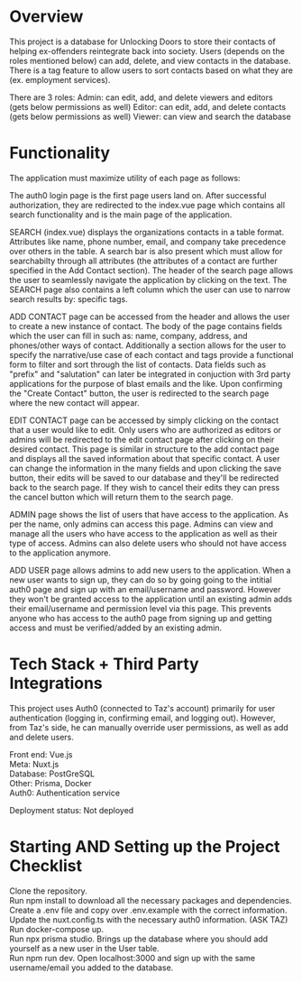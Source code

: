# Overview 
This project is a database for Unlocking Doors to store their contacts of helping ex-offenders reintegrate back into society. Users (depends on the roles mentioned below) can add, delete, and view contacts in the database. There is a tag feature to allow users to sort contacts based on what they are (ex. employment services).

There are 3 roles: 
Admin: can edit, add, and delete viewers and editors (gets below permissions as well)
Editor: can edit, add, and delete contacts (gets below permissions as well)
Viewer: can view and search the database

# Functionality
The application must maximize utility of each page as follows:

The auth0 login page is the first page users land on. After successful authorization, they are redirected to the index.vue page which contains all search functionality and is the main page of the application. 

SEARCH (index.vue) displays the organizations contacts in a table format. Attributes like name, phone number, email, and company take precedence over others in the table. A search bar is also present which must allow for searchabilty through all attributes (the attributes of a contact are further specified in the Add Contact section). The header of the search page allows the user to seamlessly navigate the application by clicking on the text. The SEARCH page also contains a left column which the user can use to narrow search results by: specific tags.

ADD CONTACT page can be accessed from the header and allows the user to create a new instance of contact. The body of the page contains fields which the user can fill in such as: name, company, address, and phones/other ways of contact. Additionally a section allows for the user to specify the narrative/use case of each contact and tags provide a functional form to filter and sort through the list of contacts. Data fields such as "prefix" and "salutation" can later be integrated in conjuction with 3rd party applications for the purpose of blast emails and the like. Upon confirming the "Create Contact" button, the user is redirected to the search page where the new contact will appear.

EDIT CONTACT page can be accessed by simply clicking on the contact that a user would like to edit. Only users who are authorized as editors or admins will be redirected to the edit contact page after clicking on their desired contact. This page is similar in structure to the add contact page and displays all the saved information about that specific contact. A user can change the information in the many fields and upon clicking the save button, their edits will be saved to our database and they'll be redirected back to the search page. If they wish to cancel their edits they can press the cancel button which will return them to the search page.

ADMIN page shows the list of users that have access to the application. As per the name, only admins can access this page. Admins can view and manage all the users who have access to the application as well as their type of access. Admins can also delete users who should not have access to the application anymore.

ADD USER page allows admins to add new users to the application. When a new user wants to sign up, they can do so by going going to the intitial auth0 page and sign up with an email/username and password. However they won't be granted access to the application until an existing admin adds their email/username and permission level via this page. This prevents anyone who has access to the auth0 page from signing up and getting access and must be verified/added by an existing admin. 

# Tech Stack + Third Party Integrations
This project uses Auth0 (connected to Taz's account) primarily for user authentication (logging in, confirming email, and logging out). However, from Taz's side, he can manually override user permissions, as well as add and delete users. 

Front end: Vue.js <br>
Meta: Nuxt.js <br>
Database: PostGreSQL <br>
Other: Prisma, Docker <br>
Auth0: Authentication service <br>

Deployment status: Not deployed

# Starting AND Setting up the Project Checklist

Clone the repository. <br>
Run npm install to download all the necessary packages and dependencies. <br>
Create a .env file and copy over .env.example with the correct information. <br>
Update the nuxt.config.ts with the necessary auth0 information. (ASK TAZ) <br>
Run docker-compose up. <br>
Run npx prisma studio. Brings up the database where you should add yourself as a new user in the User table. <br>
Run npm run dev. Open localhost:3000 and sign up with the same username/email you added to the database. 

